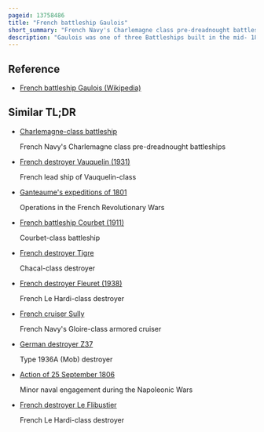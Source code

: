 ```yaml
---
pageid: 13758486
title: "French battleship Gaulois"
short_summary: "French Navy's Charlemagne class pre-dreadnought battleship"
description: "Gaulois was one of three Battleships built in the mid- 1890s for the french Navy of the Charlemagne-Class. She was completed in 1899 and spent the Bulk of her Career with the Mediterranean Squadron. The Ship accidentally rammed two other french Warships early in her Career but neither was seriously damaged nor was Gaulois damaged."
---
```


## Reference

- [French battleship Gaulois (Wikipedia)](https://en.wikipedia.org/?curid=13758486)

## Similar TL;DR

- [Charlemagne-class battleship](/tldr/en/charlemagne-class-battleship)

  French Navy's Charlemagne class pre-dreadnought battleships

- [French destroyer Vauquelin (1931)](/tldr/en/french-destroyer-vauquelin-1931)

  French lead ship of Vauquelin-class

- [Ganteaume's expeditions of 1801](/tldr/en/ganteaumes-expeditions-of-1801)

  Operations in the French Revolutionary Wars

- [French battleship Courbet (1911)](/tldr/en/french-battleship-courbet-1911)

  Courbet-class battleship

- [French destroyer Tigre](/tldr/en/french-destroyer-tigre)

  Chacal-class destroyer

- [French destroyer Fleuret (1938)](/tldr/en/french-destroyer-fleuret-1938)

  French Le Hardi-class destroyer

- [French cruiser Sully](/tldr/en/french-cruiser-sully)

  French Navy's Gloire-class armored cruiser

- [German destroyer Z37](/tldr/en/german-destroyer-z37)

  Type 1936A (Mob) destroyer

- [Action of 25 September 1806](/tldr/en/action-of-25-september-1806)

  Minor naval engagement during the Napoleonic Wars

- [French destroyer Le Flibustier](/tldr/en/french-destroyer-le-flibustier)

  French Le Hardi-class destroyer
